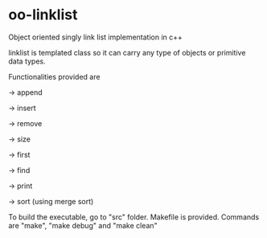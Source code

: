 oo-linklist
===========

Object oriented singly link list implementation in c++

linklist is templated class so it can carry any type of objects or primitive data types.

Functionalities provided are 
 
 -> append
 
 -> insert
 
 -> remove
 
 -> size
 
 -> first
 
 -> find
 
 -> print
 
 -> sort (using merge sort)
 
 
To build the executable, go to "src" folder. Makefile is provided. Commands are "make", "make debug" and "make clean" 
